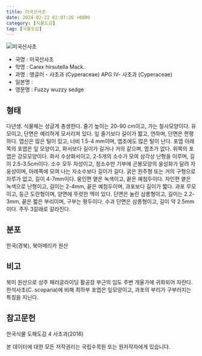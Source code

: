 ```yaml
---
title: 미국산사초
date: 2024-02-22 02:07:26 +0800
category: [식물도감]
tag: [식물도감]
---
```




![미국산사초](/fileUpload/plants/basic/illustration/9857_illustration_th2.jpg)
- 국명 : 미국산사초
- 학명 : Carex hirsutella Mack.
- 과명 : 앵글러 - 사초과 (Cyperaceae) APG Ⅳ- 사초과 (Cyperaceae)
- 일본명 : 
- 영문명 : Fuzzy wuzzy sedge


## 형태
다년생. 식물체는 성글게 총생한다. 줄기 높이는 20-90 cm이고, 가는 철사모양이다. 유모이고, 단면은 예리하게 모서리져 있다. 잎 줄기보다 길이가 짧고, 연하며, 단면은 편평하다. 엽신은 많은 털이 있고, 너비 1.5-4 mm이며, 엽초에도 많은 털이 난다. 포엽 아래쪽의 포엽은 잎 모양이고, 화서보다 길이가 길거나 거의 같으며, 엽초가 없다. 위쪽의 포엽은 강모모양이다. 화서 수상화서이고, 2-5개의 소수가 모여 삼각상 난형을 이루며, 길이 2.5-3.5cm이다. 소수 모두 자성이고, 정소수만 기부에 곤봉모양의 웅성화가 달려 자웅성이며, 아래쪽에 모여 나는 자소수보다 길이가 길다. 굵은 원주형 또는 거의 구형으로 자루가 없고, 길이 4-7mm이다. 웅인편 옅은 녹색이고, 끝은 예첨두이다. 자인편 옅은 녹색으로 난형이고, 길이는 2-4mm, 끝은 예첨두이며, 과포보다 길이가 짧다. 과포 무모이고, 둥근 도란형이며, 양면에 뚜렷한 맥이 있다. 단면은 눌린 삼릉형이고, 길이는 2.2-3mm, 끝은 짧은 부리이며, 구부는 평두이다. 수과 단면은 삼릉형이고, 길이 약 2.5mm이다. 주두 3갈래로 갈라진다.
## 분포
한국(경북), 북아메리카 원산
## 비고
북미 원산으로 상주 패러글라이딩 활공장 부근의 임도 주변 개울가에 귀화되어 자란다. 한석사초(C. scoparia)에 비해 최하부 포엽은 잎모양이고, 과포의 부리가 구부러지는 특징을 지닌다.
## 참고문헌
한국식물 도해도감 4 사초과(2016)






본 데이터에 대한 모든 저작권리는 국립수목원 또는 원저작자에게 있습니다.

